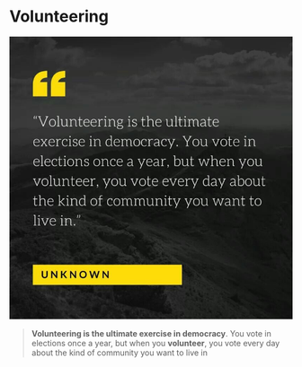 # Volunteering

![](../.gitbook/assets/image%20%281%29.png)

> **Volunteering is the ultimate exercise in democracy**. You vote in elections once a year, but when you **volunteer**, you vote every day about the kind of community you want to live in

